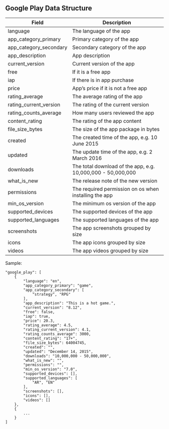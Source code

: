 ## Google Play Data Structure
Field|Description
--|--
language|The language of the app
app_category_primary|Primary category of the app
app_category_secondary|Secondary category of the app
app_description|App description
current_version|Current version of the app
free|If it is a free app
iap|If there is in app purchase
price|App’s price if it is not a free app
rating_average|The average rating of the app
rating_current_version|The rating of the current version
rating_counts_average|How many users reviewed the app
content_rating|The rating of the app content
file_size_bytes|The size of the app package in bytes
created|The created time of the app, e.g. 10 June 2015
updated|The update time of the app, e.g. 2 March 2016
downloads|The total download of the app, e.g. 10,000,000 - 50,000,000
what_is_new|The release note of the new version
permissions|The required permission on os when installing the app
min_os_version|The minimum os version of the app
supported_devices|The supported devices of the app
supported_languages|The supported languages of the app 
screenshots|The app screenshots grouped by size
icons|The app icons grouped by size
videos|The app videos grouped by size

Sample:
```
"google_play": [
    {
        "language": "en",
        "app_category_primary": "game",
        "app_category_secondary": [
            "strategy", "RPG"
        ],
        "app_description": "This is a hot game.",
        "current_version": "8.12",
        "free": false,
        "iap": true,
        "price": 20.3,
        "rating_average": 4.5,
        "rating_current_version": 4.1,
        "rating_counts_average": 3000,
        "content_rating": "17+",
        "file_size_bytes": 64004745,
        "created": "",
        "updated": "December 14, 2015",
        "downloads": "10,000,000 - 50,000,000",
        "what_is_new": "",
        "permissions": "",
        "min_os_version": "7.0",
        "supported_devices": [],
        "supported_languages": [
            "AR", "EN"
        ],
        "screenshots": [],
        "icons": [],
        "videos": []
    },
    {
        ...
    }
]
```